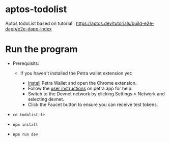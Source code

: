 # aptos-todolist
Aptos todoList based on tutorial : https://aptos.dev/tutorials/build-e2e-dapp/e2e-dapp-index

# Run the program

- Prerequisits: 

    - If you haven't installed the Petra wallet extension yet:

        - [Install](https://petra.app/) Petra Wallet and open the Chrome extension.
        - Follow the [user instructions](https://petra.app/docs/use) on petra.app for help.
        - Switch to the Devnet network by clicking Settings > Network and selecting devnet.
        - Click the Faucet button to ensure you can receive test tokens.

- `cd todolist-fe`
- `npm install`
- `npm run dev`


